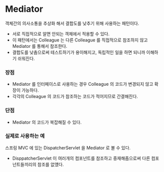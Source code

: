 # Mediator

객체간의 의사소통을 추상화 해서 결합도를 낮추기 위해 사용하는 패턴이다.

- 서로 직접적으로 알면 안되는 객체에서 적용할 수 있다.
- 이 패턴에서는 Colleague 는 다른 Colleague 를 직접적으로 참조하지 않고 Mediator 를 통해서 참조한다.
- 결합도를 낮춤으로써 테스트하기가 용이해지고, 독립적인 일을 하면 되니까 이해하기 쉬워진다.

### 장점

- Mediator 를 인터페이스로 사용하는 경우 Colleague 의 코드가 변경되지 않고 확장이 가능하다.
- 각각의 Colleague 의 코드가 참조하는 코드가 적어지므로 간결해진다.

### 단점

- Mediator 의 코드가 복잡해질 수 있다.

### 실제로 사용하는 예

스프링 MVC 에 있는 DispatcherServlet 을 Mediator 로 볼 수 있다.

- DisppatcherServlet 이 여러개의 컴포넌트를 참조하고 중재해줌으로써 다른 컴포넌트들끼리의 참조를 없얬다.